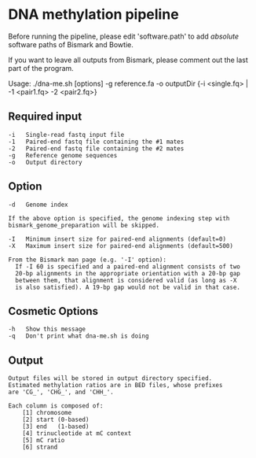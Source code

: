 
DNA methylation pipeline
========================

Before running the pipeline, please edit 'software.path'
to add *absolute* software paths of Bismark and Bowtie.

If you want to leave all outputs from Bismark, please
comment out the last part of the program.


Usage: ./dna-me.sh [options] -g reference.fa -o outputDir {-i <single.fq> | -1 <pair1.fq> -2 <pair2.fq>}

Required input
--------------
    -i   Single-read fastq input file
    -1   Paired-end fastq file containing the #1 mates
    -2   Paired-end fastq file containing the #2 mates
    -g   Reference genome sequences
    -o   Output directory

Option
------
    -d   Genome index

    If the above option is specified, the genome indexing step with
    bismark_genome_preparation will be skipped.

    -I   Minimum insert size for paired-end alignments (default=0)
    -X   Maximum insert size for paired-end alignments (default=500)

    From the Bismark man page (e.g. '-I' option):
      If -I 60 is specified and a paired-end alignment consists of two
      20-bp alignments in the appropriate orientation with a 20-bp gap
      between them, that alignment is considered valid (as long as -X
      is also satisfied). A 19-bp gap would not be valid in that case.

Cosmetic Options
----------------
    -h   Show this message
    -q   Don't print what dna-me.sh is doing

Output
------
    Output files will be stored in output directory specified.
    Estimated methylation ratios are in BED files, whose prefixes
    are 'CG_', 'CHG_', and 'CHH_'.

    Each column is composed of:
        [1] chromosome
        [2] start (0-based)
        [3] end   (1-based)
        [4] trinucleotide at mC context
        [5] mC ratio
        [6] strand
